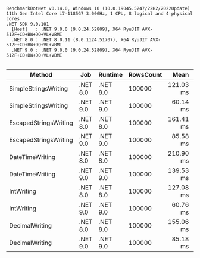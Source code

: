 ```

BenchmarkDotNet v0.14.0, Windows 10 (10.0.19045.5247/22H2/2022Update)
11th Gen Intel Core i7-1185G7 3.00GHz, 1 CPU, 8 logical and 4 physical cores
.NET SDK 9.0.101
  [Host]   : .NET 9.0.0 (9.0.24.52809), X64 RyuJIT AVX-512F+CD+BW+DQ+VL+VBMI
  .NET 8.0 : .NET 8.0.11 (8.0.1124.51707), X64 RyuJIT AVX-512F+CD+BW+DQ+VL+VBMI
  .NET 9.0 : .NET 9.0.0 (9.0.24.52809), X64 RyuJIT AVX-512F+CD+BW+DQ+VL+VBMI


```
| Method                | Job      | Runtime  | RowsCount | Mean      | Error    | StdDev    |
|---------------------- |--------- |--------- |---------- |----------:|---------:|----------:|
| SimpleStringsWriting  | .NET 8.0 | .NET 8.0 | 100000    | 121.03 ms | 2.555 ms |  7.453 ms |
| SimpleStringsWriting  | .NET 9.0 | .NET 9.0 | 100000    |  60.14 ms | 0.856 ms |  0.801 ms |
| EscapedStringsWriting | .NET 8.0 | .NET 8.0 | 100000    | 161.41 ms | 3.041 ms |  4.996 ms |
| EscapedStringsWriting | .NET 9.0 | .NET 9.0 | 100000    |  85.58 ms | 1.710 ms |  1.515 ms |
| DateTimeWriting       | .NET 8.0 | .NET 8.0 | 100000    | 210.90 ms | 4.169 ms |  6.491 ms |
| DateTimeWriting       | .NET 9.0 | .NET 9.0 | 100000    | 139.53 ms | 0.915 ms |  0.811 ms |
| IntWriting            | .NET 8.0 | .NET 8.0 | 100000    | 127.08 ms | 2.128 ms |  2.090 ms |
| IntWriting            | .NET 9.0 | .NET 9.0 | 100000    |  60.76 ms | 3.519 ms | 10.320 ms |
| DecimalWriting        | .NET 8.0 | .NET 8.0 | 100000    | 155.06 ms | 2.207 ms |  2.065 ms |
| DecimalWriting        | .NET 9.0 | .NET 9.0 | 100000    |  85.18 ms | 1.658 ms |  1.910 ms |
